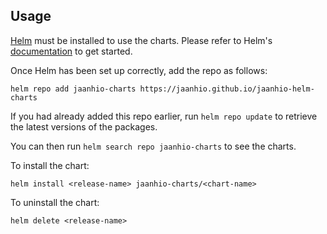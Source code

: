 ## Usage

[Helm](https://helm.sh) must be installed to use the charts. Please refer to
Helm's [documentation](https://helm.sh/docs) to get started.

Once Helm has been set up correctly, add the repo as follows:

```
helm repo add jaanhio-charts https://jaanhio.github.io/jaanhio-helm-charts
```

If you had already added this repo earlier, run `helm repo update` to retrieve
the latest versions of the packages.

You can then run `helm search repo jaanhio-charts` to see the charts.

To install the <chart-name> chart:

    helm install <release-name> jaanhio-charts/<chart-name>

To uninstall the chart:

    helm delete <release-name>
